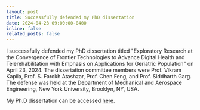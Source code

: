 ```yaml
---
layout: post
title: Successfully defended my PhD dissertation
date: 2024-04-23 09:00:00-0400
inline: false
related_posts: false
---
```


I successfully defended my PhD dissertation titled "Exploratory Research at the Convergence of Frontier Technologies to Advance Digital Health and Telerehabilitation with Emphasis on Applications for Geriatric Population" on April 23, 2024. The dissertation committee members were Prof. Vikram Kapila, Prof. S. Farokh Atashzar, Prof. Chen Feng, and Prof. Siddharth Garg. The defense was held at the Department of Mechanical and Aerospace Engineering, New York University, Brooklyn, NY, USA.

My Ph.D dissertation can be accessed [here](/assets/pdf/hassam_phd_dissertation.pdf).